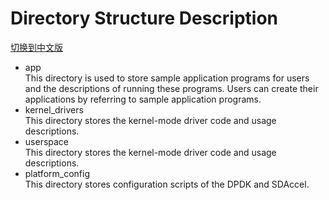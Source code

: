 
 # Directory Structure Description

[切换到中文版](./README_CN.md)

* app  
  This directory is used to store sample application programs for users and the descriptions of running these programs. Users can create their applications by referring to sample application programs.  
* kernel_drivers  
  This directory stores the kernel-mode driver code and usage descriptions.  
* userspace  
  This directory stores the kernel-mode driver code and usage descriptions.  
* platform_config  
  This directory stores configuration scripts of the DPDK and SDAccel.


